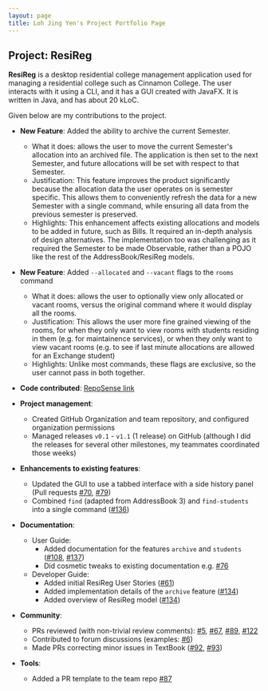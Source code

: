 ```yaml
---
layout: page
title: Loh Jing Yen's Project Portfolio Page
---
```


## Project: ResiReg

**ResiReg** is a desktop residential college management application used for managing a residential college such as Cinnamon College. The user interacts with it using a CLI, and it has a GUI created with JavaFX. It is written in Java, and has about 20 kLoC.

Given below are my contributions to the project.

* **New Feature**: Added the ability to archive the current Semester.
  * What it does: allows the user to move the current Semester's allocation into an archived file. The application is then set to the next Semester, and future allocations will be set with respect to that Semester.
  * Justification: This feature improves the product significantly because the allocation data the user operates on is semester specific. This allows them to conveniently refresh the data for a new Semester with a single command, while ensuring all data from the previous semester is preserved.
  * Highlights: This enhancement affects existing allocations and models to be added in future, such as Bills. It required an in-depth analysis of design alternatives. The implementation too was challenging as it required the Semester to be made Observable, rather than a POJO like the rest of the AddressBook/ResiReg models.

* **New Feature**: Added `--allocated` and `--vacant` flags to the `rooms` command
  * What it does: allows the user to optionally view only allocated or vacant rooms, versus the original command where it would display all the rooms.
  * Justification: This allows the user more fine grained viewing of the rooms, for when they only want to view rooms with students residing in them (e.g. for maintainence services), or when they only want to view vacant rooms (e.g. to see if last minute allocations are allowed for an Exchange student)
  * Highlights: Unlike most commands, these flags are exclusive, so the user cannot pass in both together.


* **Code contributed**: [RepoSense link](https://nus-cs2103-ay2021s1.github.io/tp-dashboard/#breakdown=true&search=&sort=groupTitle&sortWithin=title&since=2020-08-14&timeframe=commit&mergegroup=&groupSelect=groupByRepos&checkedFileTypes=docs~functional-code~test-code~other&tabOpen=true&tabType=authorship&tabAuthor=JingYenLoh&tabRepo=AY2021S1-CS2103-T16-3%2Ftp%5Bmaster%5D&authorshipIsMergeGroup=false&authorshipFileTypes=docs~functional-code~test-code~otherhttps://nus-cs2103-ay2021s1.github.io/tp-dashboard/#breakdown=true&search=&sort=groupTitle&sortWithin=title&since=2020-08-14&timeframe=commit&mergegroup=&groupSelect=groupByRepos&checkedFileTypes=docs~functional-code~test-code~other&tabOpen=true&tabType=authorship&tabAuthor=JingYenLoh&tabRepo=AY2021S1-CS2103-T16-3%2Ftp%5Bmaster%5D&authorshipIsMergeGroup=false&authorshipFileTypes=docs~functional-code~test-code~otherhttps://nus-cs2103-ay2021s1.github.io/tp-dashboard/#breakdown=true&search=&sort=groupTitle&sortWithin=title&since=2020-08-14&timeframe=commit&mergegroup=&groupSelect=groupByRepos&checkedFileTypes=docs~functional-code~test-code~other&tabOpen=true&tabType=authorship&tabAuthor=JingYenLoh&tabRepo=AY2021S1-CS2103-T16-3%2Ftp%5Bmaster%5D&authorshipIsMergeGroup=false&authorshipFileTypes=docs~functional-code~test-code~other)

* **Project management**:
  * Created GitHub Organization and team repository, and configured organization permissions
  * Managed releases `v0.1` - `v1.1` (1 release) on GitHub (although I did the releases for several other milestones, my teammates coordinated those weeks)

* **Enhancements to existing features**:
  * Updated the GUI to use a tabbed interface with a side history panel (Pull requests [\#70](https://github.com/AY2021S1-CS2103-T16-3/tp/pull/70), [\#79](https://github.com/AY2021S1-CS2103-T16-3/tp/pull/79))
  * Combined `find` (adapted from AddressBook 3) and `find-students` into a single command ([\#136](https://github.com/AY2021S1-CS2103-T16-3/tp/pull/136))

* **Documentation**:
  * User Guide:
    * Added documentation for the features `archive` and `students` ([\#108](https://github.com/AY2021S1-CS2103-T16-3/tp/pull/108), [\#137](https://github.com/AY2021S1-CS2103-T16-3/tp/pull/137))
    * Did cosmetic tweaks to existing documentation e.g. [\#76](https://github.com/AY2021S1-CS2103-T16-3/tp/pull/76)
  * Developer Guide:
    * Added initial ResiReg User Stories ([\#61](https://github.com/AY2021S1-CS2103-T16-3/tp/pull/61))
    * Added implementation details of the `archive` feature ([\#134](https://github.com/AY2021S1-CS2103-T16-3/tp/pull/134))
    * Added overview of ResiReg model ([\#134](https://github.com/AY2021S1-CS2103-T16-3/tp/pull/134))

* **Community**:
  * PRs reviewed (with non-trivial review comments): [\#5](https://github.com/AY2021S1-CS2103-T16-3/tp/pull/5), [\#67](https://github.com/AY2021S1-CS2103-T16-3/tp/pull/67), [\#89](https://github.com/AY2021S1-CS2103-T16-3/tp/pull/89), [\#122](https://github.com/AY2021S1-CS2103-T16-3/tp/pull/122)
  * Contributed to forum discussions (examples: [\#6](https://github.com/nus-cs2103-AY2021S1/forum/issues/6#issuecomment-675195748))
  * Made PRs correcting minor issues in TextBook ([\#92](https://github.com/se-edu/se-book/pull/92), [\#93](https://github.com/se-edu/se-book/pull/93))

* **Tools**:
  * Added a PR template to the team repo [\#87](https://github.com/AY2021S1-CS2103-T16-3/tp/pull/87)
